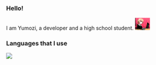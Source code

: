 ### Hello! 
I am Yumozi, a developer and a high school student. 
<img src="https://github.com/aia7k7k/aia7k7k/blob/main/chihiro.gif" width="40px">




### Languages that I use
![](https://img.shields.io/badge/Code-Python-informational?style=flat&logo=<python>&logoColor=white&color=2bbc8a)
